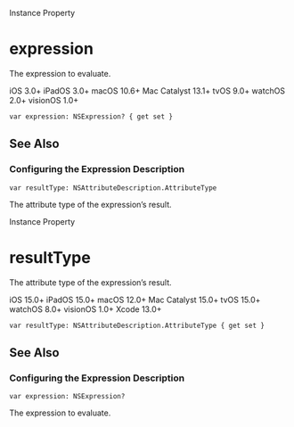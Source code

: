 Instance Property

# expression

The expression to evaluate.

iOS 3.0+  iPadOS 3.0+  macOS 10.6+  Mac Catalyst 13.1+  tvOS 9.0+  watchOS
2.0+  visionOS 1.0+

    
    
    var expression: NSExpression? { get set }

## See Also

### Configuring the Expression Description

`var resultType: NSAttributeDescription.AttributeType`

The attribute type of the expression’s result.

Instance Property

# resultType

The attribute type of the expression’s result.

iOS 15.0+  iPadOS 15.0+  macOS 12.0+  Mac Catalyst 15.0+  tvOS 15.0+  watchOS
8.0+  visionOS 1.0+  Xcode 13.0+

    
    
    var resultType: NSAttributeDescription.AttributeType { get set }

## See Also

### Configuring the Expression Description

`var expression: NSExpression?`

The expression to evaluate.

